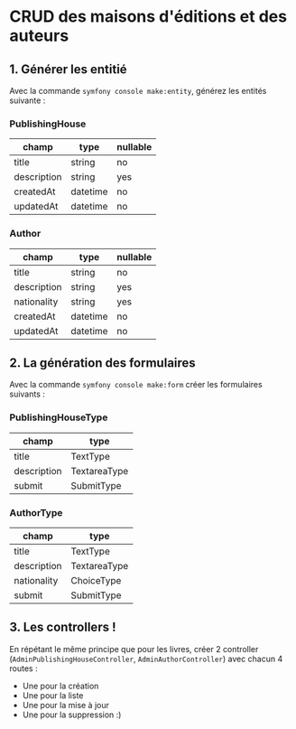 # CRUD des maisons d'éditions et des auteurs

## 1. Générer les entitié

Avec la commande `symfony console make:entity`, générez les entités suivante :

### PublishingHouse

| champ       | type     | nullable |
| ----------- | -------- | -------- |
| title       | string   | no       |
| description | string   | yes      |
| createdAt   | datetime | no       |
| updatedAt   | datetime | no       |

### Author

| champ       | type     | nullable |
| ----------- | -------- | -------- |
| title       | string   | no       |
| description | string   | yes      |
| nationality | string   | yes      |
| createdAt   | datetime | no       |
| updatedAt   | datetime | no       |

## 2. La génération des formulaires

Avec la commande `symfony console make:form` créer les formulaires suivants :

### PublishingHouseType

| champ       | type         |
| ----------- | ------------ |
| title       | TextType     |
| description | TextareaType |
| submit      | SubmitType   |

### AuthorType

| champ       | type         |
| ----------- | ------------ |
| title       | TextType     |
| description | TextareaType |
| nationality | ChoiceType   |
| submit      | SubmitType   |

## 3. Les controllers !

En répétant le même principe que pour les livres, créer 2 controller (`AdminPublishingHouseController`, `AdminAuthorController`) avec chacun 4 routes :

- Une pour la création
- Une pour la liste
- Une pour la mise à jour
- Une pour la suppression :)
